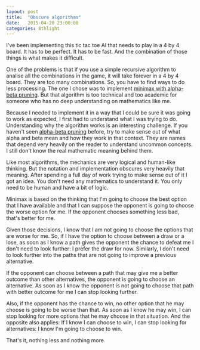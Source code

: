 ```yaml
---
layout: post
title:  "Obscure algorithms"
date:   2015-04-20 23:00:00
categories: 8thlight
---
```

I've been implementing this tic tac toe AI that needs to play in a 4 by 4 board.
It has to be perfect. It has to be fast. And the combination of those things is what makes it difficult. 

One of the problems is that if you use a simple recursive algorithm to analise all the combinations in the game, it will take forever in a 4 by 4 board. They are too many combinations. So, you have to find ways to do less processing. The one I chose was to implement [minimax with alpha-beta pruning][abprun]. But that algorithm is too technical and too academic for someone who has no deep understanding on mathematics like me.

[abprun]: http://en.wikipedia.org/wiki/Alpha%E2%80%93beta_pruning

Because I needed to implement it in a way that I could be sure it was going to work as expected, I first had to understand what I was trying to do. Understanding why the algorithm works is an interesting challenge.
If you haven't seen [alpha-beta pruning][abprun] before, try to make sense out of what alpha and beta mean and how they work in that context. They are names that depend very heavily on the reader to understand uncommon concepts. I still don't know the real mathematic meaning behind them.

Like most algorithms, the mechanics are very logical and human-like thinking. But the notation and implementation obscures very heavily that meaning.
After spending a full day of work trying to make sense out of it I got an idea. You don't need any mathematics to understand it. You only need to be human and have a bit of logic.

Minimax is based on the thinking that I'm going to choose the best option that I have available and that I can suppose the opponent is going to choose the worse option for me. If the opponent chooses something less bad, that's better for me.

Given those decisions, I know that I am not going to choose the options that are worse for me.
So, if I have the option to choose between a draw or a lose, as soon as I know a path gives the opponent the chance to defeat me I don't need to look further: I prefer the draw for now. Similarly, I don't need to look further into the paths that are not going to improve a previous alternative.

If the opponent can choose between a path that may give me a better outcome than other alternatives, the opponent is going to choose an alternative. As soon as I know the opponent is not going to choose that path with better outcome for me I can stop looking further.

Also, if the opponent has the chance to win, no other option that he may choose is going to be worse than that. As soon as I know he may win, I can stop looking for more options that he may choose in that situation. And the opposite also applies: If I know I can choose to win, I can stop looking for alternatives: I know I'm going to choose to win.

That's it, nothing less and nothing more.

